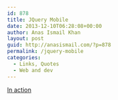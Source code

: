 ```yaml
---
id: 878
title: JQuery Mobile
date: 2013-12-10T06:28:08+00:00
author: Anas Ismail Khan
layout: post
guid: http://anasismail.com/?p=878
permalink: /jquery-mobile
categories:
  - Links, Quotes
  - Web and dev
---
```

[In action](http://m.blu-ray.com/)